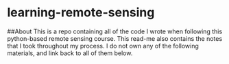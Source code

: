 # learning-remote-sensing

##About
	This is a repo containing all of the code I wrote when following this python-based remote sensing course. This read-me also contains the notes that I took throughout my process. I do not own any of the following materials, and link back to all of them below.
